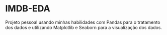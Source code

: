 # IMDB-EDA

Projeto pessoal usando minhas habilidades com Pandas para o tratamento dos dados e utilizando Matplotlib e Seaborn para a visualização dos dados.
